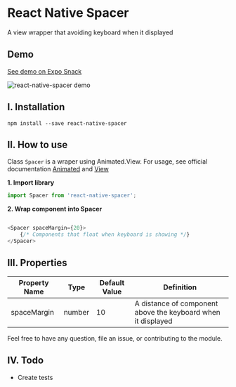 # React Native Spacer
A view wrapper that avoiding keyboard when it displayed

## Demo

[See demo on Expo Snack](https://snack.expo.io/rk3f3lNZQ)
 
![react-native-spacer demo](https://media.giphy.com/media/1rLwVHQufUoFzxyNeT/giphy.gif)


## I. Installation 
```ssh
npm install --save react-native-spacer
```

## II. How to use

Class `Spacer` is a wraper using Animated.View. For usage, see official documentation [Animated](https://facebook.github.io/react-native/docs/animated.html) and [View](https://facebook.github.io/react-native/docs/view.html)

__1. Import library__

```javascript
import Spacer from 'react-native-spacer';
```

__2. Wrap component into Spacer__

```javascript

<Spacer spaceMargin={20}>
    {/* Components that float when keyboard is showing */}
</Spacer>
```

## III. Properties

| Property Name | Type     | Default Value | Definition | 
| ------------- | -------- | ------------- |----------- |
| spaceMargin   |  number  | 10            | A distance of component above the keyboard when it displayed |

Feel free to have any question, file an issue, or contributing to the module.

## IV. Todo

- Create tests